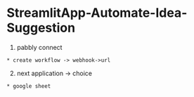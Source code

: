 # StreamlitApp-Automate-Idea-Suggestion

1. pabbly connect

`* create workflow -> webhook->url `

2. next application -> choice

`* google sheet`
